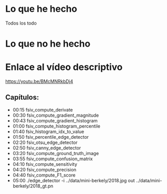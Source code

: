 # Lo que he hecho

Todos los todo

# Lo que no he hecho

# Enlace al vídeo descriptivo

https://youtu.be/BMcMNRkbDj4

## Capítulos:

* 00:15 fsiv_compute_derivate
* 00:30 fsiv_compute_gradient_magnitude
* 00:43 fsiv_compute_gradient_histogram
* 01:00 fsiv_compute_histogram_percentile
* 01:40 fsiv_histogram_idx_to_value
* 01:50 fsiv_percentile_edge_detector
* 02:20 fsiv_otsu_edge_detector
* 02:50 fsiv_canny_edge_detector
* 03:20 fsiv_compute_ground_truth_image
* 03:55 fsiv_compute_confusion_matrix
* 04:10 fsiv_compute_sensitivity
* 04:20 fsiv_compute_precision
* 04:40 fsiv_compute_F1_score
* 05:00 ./edge_detector -i ../data/mini-berkely/2018.jpg out ../data/mini-berkely/2018_gt.pn